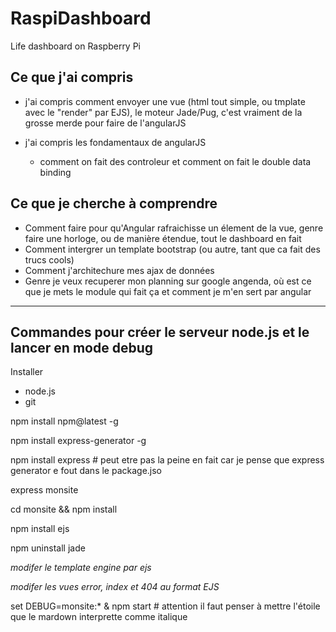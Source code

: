 # RaspiDashboard
Life dashboard on Raspberry Pi

## Ce que j'ai compris
- j'ai compris comment envoyer une vue (html tout simple, ou tmplate avec le "render" par EJS), le moteur Jade/Pug, c'est vraiment de la grosse merde pour faire de l'angularJS

- j'ai compris les fondamentaux de angularJS
	- comment on fait des controleur et comment on fait le double data binding

## Ce que je cherche à comprendre
- Comment faire pour qu'Angular rafraichisse un élement de la vue, genre faire une horloge, ou de manière étendue, tout le dashboard en fait
- Comment intergrer un template bootstrap (ou autre, tant que ca fait des trucs cools)
- Comment j'architechure mes ajax de données
- Genre je veux recuperer mon planning sur google angenda, où est ce que je mets le module qui fait ça et comment je m'en sert par angular



_____
## Commandes pour créer le serveur node.js et le lancer en mode debug
Installer
- node.js
- git

npm install npm@latest -g

npm install express-generator -g

npm install express 		# peut etre pas la peine en fait car je pense que express generator e fout dans le package.jso 

express monsite

cd monsite && npm install

npm install ejs

npm uninstall jade

*modifer le template engine par ejs*

*modifer les vues error, index et 404 au format EJS*

set DEBUG=monsite:* & npm start 	# attention il faut penser à mettre l'étoile que le mardown interprette comme italique
